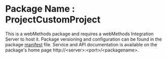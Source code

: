 # Package Name : ProjectCustomProject
This is a webMethods package and requires a webMethods Integration Server to host it. Package versioning and configuration can be found in the package [manifest](./ProjectCustomProject/manifest.v3) file. Service and API documentation is available on the package's home page http://&lt;server&gt;:&lt;port&gt;/&lt;packagename>.